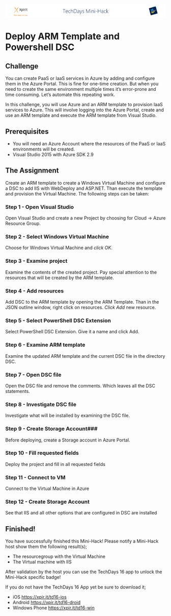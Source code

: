![Xpirit TechDays MiniHack Banner](../HackBanner-s.png)
# Deploy ARM Template and Powershell DSC #

## Challenge ##
You can create PaaS or IaaS services in Azure by adding and configure them in the Azure Portal. This is fine for one-time creation. But when you need to create the same environment multiple times it’s error-prone and time consuming. Let’s automate this repeating work.

In this challenge, you will use Azure and an ARM template to provision IaaS services to Azure. This will involve logging into the Azure Portal, create and use an ARM template and execute the ARM template from Visual Studio. 

## Prerequisites ##
- You will need an Azure Account where the resources of the PaaS or IaaS environments will be created. 
- Visual Studio 2015 with Azure SDK 2.9

## The Assignment ##
Create an ARM template to create a Windows Virtual Machine and configure a DSC to add IIS with WebDeploy and ASP.NET. Than execute the template and provision the Virtual Machine. The following steps can be taken:

### Step 1 - Open Visual Studio ###
Open Visual Studio and create a new Project by choosing for Cloud -> Azure Resource Group.

### Step 2 - Select Windows Virtual Machine ###
Choose for Windows Virtual Machine and *click OK*.

### Step 3 - Examine project ###
Examine the contents of the created project. Pay special attention to the resources that will be created by the ARM template.

### Step 4 - Add resources ###
Add DSC to the ARM template by opening the ARM Template. Than in the JSON outline window, right click on resources. *Click Add* new resource.

### Step 5 - Select PowerShell DSC Extension ###
Select PowerShell DSC Extension. Give it a name and click Add.

### Step 6 - Examine ARM template ###
Examine the updated ARM template and the current DSC file in the directory DSC.

### Step 7 - Open DSC file ###
Open the DSC file and remove the comments. Which leaves all the DSC statements.

### Step 8 - Investigate DSC file ###
Investigate what will be installed by examining the DSC file.

### Step 9 - Create Storage Account###
Before deploying, create a Storage account in Azure Portal.

### Step 10 - Fill requested fields ###
Deploy the project and fill in all requested fields

### Step 11 - Connect to VM ###
Connect to the Virtual Machine in Azure

### Step 12 - Create Storage Account ###
See that IIS and all other options that are configured in DSC are installed

## Finished! ##
You have successfully finished this Mini-Hack! Please notify a Mini-Hack host show them the following result(s);

- The resourcegroup with the Virtual Machine
- The Virtual machine with IIS

After validation by the host you can use the TechDays 16 app to unlock the Mini-Hack specific badge!

If you do not have the TechDays 16 App yet be sure to download it;
- iOS <https://xpir.it/td16-ios>
- Android <https://xpir.it/td16-droid>
- Windows Phone <https://xpir.it/td16-win>